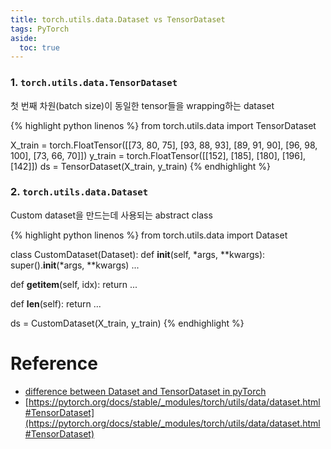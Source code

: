 ```yaml
---
title: torch.utils.data.Dataset vs TensorDataset
tags: PyTorch
aside:
  toc: true
---
```


<!--more-->

### 1. `torch.utils.data.TensorDataset`
첫 번째 차원(batch size)이 동일한 tensor들을 wrapping하는 dataset

{% highlight python linenos %}
from torch.utils.data import TensorDataset

X_train = torch.FloatTensor([[73, 80, 75],
                             [93, 88, 93],
                             [89, 91, 90],
                             [96, 98, 100],
                             [73, 66, 70]])
y_train = torch.FloatTensor([[152], [185], [180], [196], [142]])
ds = TensorDataset(X_train, y_train)
{% endhighlight %}

### 2. `torch.utils.data.Dataset`
Custom dataset을 만드는데 사용되는 abstract class

{% highlight python linenos %}
from torch.utils.data import Dataset

class CustomDataset(Dataset):
  def __init__(self, *args, **kwargs):
    super().__init__(*args, **kwargs)
    ...

  def __getitem__(self, idx):
    return ...

  def __len__(self):
    return ...

ds = CustomDataset(X_train, y_train)
{% endhighlight %}


# Reference
- [difference between Dataset and TensorDataset in pyTorch](https://stackoverflow.com/questions/67683406/difference-between-dataset-and-tensordataset-in-pytorch)
- [https://pytorch.org/docs/stable/_modules/torch/utils/data/dataset.html#TensorDataset](https://pytorch.org/docs/stable/_modules/torch/utils/data/dataset.html#TensorDataset)
